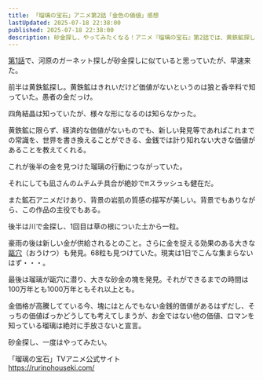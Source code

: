 ```yaml
---
title: 「瑠璃の宝石」アニメ第2話「金色の価値」感想
lastUpdated: 2025-07-18 22:38:00
published: 2025-07-18 22:38:00
description: 砂金探し、やってみたくなる！アニメ『瑠璃の宝石』第2話では、黄鉄鉱探しから始まり、瑠璃が大きな金の塊を発見。お金では計れない発見のロマンと、キャラクターの魅力、美しい岩肌の描写について感想を語ります。
---
```


[第1話](/anime/2025-07-rurinohouseki-01)で、河原のガーネット探しが砂金探しに似ていると思っていたが、早速来た。

前半は黄鉄鉱探し。黄鉄鉱はきれいだけど価値がないというのは狼と香辛料で知っていた。愚者の金だっけ。

四角結晶は知っていたが、様々な形になるのは知らなかった。

黄鉄鉱に限らず、経済的な価値がないものでも、新しい発見等であればこれまでの常識を、世界を書き換えることができる、金銭では計り知れない大きな価値があることを教えてくれる。

これが後半の金を見つけた瑠璃の行動につながっていた。

それにしても凪さんのムチムチ具合が絶妙でπスラッシュも健在だ。

また鉱石アニメだけあり、背景の岩肌の質感の描写が美しい。背景でもありながら、この作品の主役でもある。

後半は川で金探し、1回目は草の根についた土から一粒。

豪雨の後は新しい金が供給されるとのこと。さらに金を捉える効果のある大きな[甌穴](https://ja.wikipedia.org/wiki/%E7%94%8C%E7%A9%B4)（おうけつ）も発見。68粒も見つけていた。現実は1日でこんな集まらないはず・・・。

最後は瑠璃が甌穴に潜り、大きな砂金の塊を発見。それができるまでの時間は100万年とも1000万年ともそれ以上とも。

金価格が高騰してている今、塊にはとんでもない金銭的価値があるはずだし、そっちの価値ばっかどうしても考えてしまうが、お金ではない他の価値、ロマンを知っている瑠璃は絶対に手放さないと宣言。

砂金探し、一度はやってみたい。

「瑠璃の宝石」TVアニメ公式サイト  
https://rurinohouseki.com/

